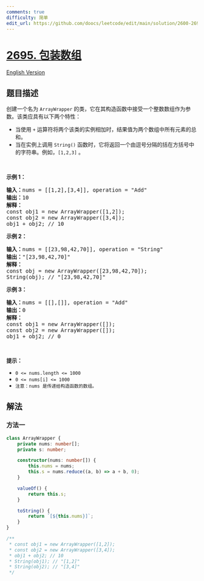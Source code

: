 ```yaml
---
comments: true
difficulty: 简单
edit_url: https://github.com/doocs/leetcode/edit/main/solution/2600-2699/2695.Array%20Wrapper/README.md
---
```


<!-- problem:start -->

# [2695. 包装数组](https://leetcode.cn/problems/array-wrapper)

[English Version](/solution/2600-2699/2695.Array%20Wrapper/README_EN.md)

## 题目描述

<!-- description:start -->

<p>创建一个名为 <code>ArrayWrapper</code> 的类，它在其构造函数中接受一个整数数组作为参数。该类应具有以下两个特性：</p>

<ul>
	<li>当使用 <code>+</code> 运算符将两个该类的实例相加时，结果值为两个数组中所有元素的总和。</li>
	<li>当在实例上调用 <code>String()</code> 函数时，它将返回一个由逗号分隔的括在方括号中的字符串。例如，<code>[1,2,3]</code> 。</li>
</ul>

<p>&nbsp;</p>

<p><strong class="example">示例 1：</strong></p>

<pre>
<b>输入：</b>nums = [[1,2],[3,4]], operation = "Add"
<b>输出：</b>10
<b>解释：</b>
const obj1 = new ArrayWrapper([1,2]);
const obj2 = new ArrayWrapper([3,4]);
obj1 + obj2; // 10
</pre>

<p><strong class="example">示例 2：</strong></p>

<pre>
<b>输入：</b>nums = [[23,98,42,70]], operation = "String"
<b>输出：</b>"[23,98,42,70]"
<strong>解释：</strong>
const obj = new ArrayWrapper([23,98,42,70]);
String(obj); // "[23,98,42,70]"
</pre>

<p><strong class="example">示例 3：</strong></p>

<pre>
<b>输入：</b>nums = [[],[]], operation = "Add"
<b>输出：</b>0
<strong>解释：</strong>
const obj1 = new ArrayWrapper([]);
const obj2 = new ArrayWrapper([]);
obj1 + obj2; // 0
</pre>

<p>&nbsp;</p>

<p><b>提示：</b></p>

<ul>
	<li><code>0 &lt;= nums.length &lt;= 1000</code></li>
	<li><code>0 &lt;= nums[i]&nbsp;&lt;= 1000</code></li>
	<li><code>注意：nums 是传递给构造函数的数组。</code></li>
</ul>

<!-- description:end -->

## 解法

<!-- solution:start -->

### 方法一

<!-- tabs:start -->

```ts
class ArrayWrapper {
    private nums: number[];
    private s: number;

    constructor(nums: number[]) {
        this.nums = nums;
        this.s = nums.reduce((a, b) => a + b, 0);
    }

    valueOf() {
        return this.s;
    }

    toString() {
        return `[${this.nums}]`;
    }
}

/**
 * const obj1 = new ArrayWrapper([1,2]);
 * const obj2 = new ArrayWrapper([3,4]);
 * obj1 + obj2; // 10
 * String(obj1); // "[1,2]"
 * String(obj2); // "[3,4]"
 */
```

<!-- tabs:end -->

<!-- solution:end -->

<!-- problem:end -->
